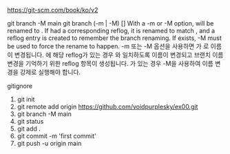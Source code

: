 https://git-scm.com/book/ko/v2

git branch -M main
git branch (-m | -M) [<oldbranch>] <newbranch>
With a -m or -M option, <oldbranch> will be renamed to <newbranch>. If <oldbranch> had a corresponding reflog, it is renamed to match <newbranch>, and a reflog entry is created to remember the branch renaming. If <newbranch> exists, -M must be used to force the rename to happen.
-m 또는 -M 옵션을 사용하면 <oldbranch>가 <newbranch>로 이름이 변경됩니다. <oldbranch>에 해당 reflog가 있는 경우 <newbranch>와 일치하도록 이름이 변경되고 브랜치 이름 변경을 기억하기 위한 reflog 항목이 생성됩니다. <newbranch>가 있는 경우 -M을 사용하여 이름 변경을 강제로 실행해야 합니다.


gitignore

1. git init
2. git remote add origin https://github.com/voidpurplesky/ex00.git
5. git branch -M main
6. git status
7. git add .
8. git commit -m 'first commit'
9. git push -u origin main